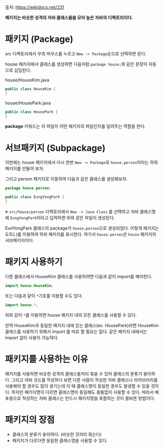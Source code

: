 출처: https://wikidocs.net/231

**패키지는 비슷한 성격의 자바 클래스들을 모아 높은 자바의 디렉토리이다.**

# 패키지 (Package)
src 디렉토리에서 우측 마우스를 누르고 ```New -> Package```순으로 선택하면 된다.

house 패키지에서 클래스를 생성하면 다음처럼 ```package house;```와 같은 문장이 자동으로 삽입된다.

house/HouseKim.java
```java
public class HouseKim {
}
```
house/HousePark.java
```java
public class HousePark {
}
```
**package** 키워드는 이 파일이 어떤 패키지의 파일인지를 알려주는 역할을 한다.

# 서브패키지 (Subpackage)
이번에는 house 패키지에서 다시 한번 ```New -> Package```로 ```house.person```이라는 하위 패키지를 만들어 보자.

그리고 person 패키지로 이동하여 다음과 같은 클래스를 생성해보자.
```java
package house.person;

public class EungYongPark {
}
```
※ ```src/house/person``` 디렉토리에서 ```New -> Java Class``` 를 선택하고 자바 클래스명에 ```EungYongPark```이라고 입력하면 위와 같은 파일이 생성된다.

EunYongPark 클래스의 package가 ```house.person```으로 생성되었다.
이렇게 패키지는 도트(.)를 이용하여 하위 패키지를 표시한다.
여기서 ```house.person```은 ```house``` 패키지의 서브패키지이다.

# 패키지 사용하기
다른 클래스에서 HouseKim 클래스를 사용하려면 다음과 같이 import를 해야한다.
```java
import house.HouseKim;
```
또는 다음과 같이 ```*```기호를 이용할 수도 있다.
```java
import house.*;
```
위와 같이 ```*```를 이용하면 house 패키지 내의 모든 클래스를 사용할 수 있다.

만약 HouseKim과 동일한 패키지 내에 있는 클래스(ex. HousePark)라면 HouseKim 클래스를 사용하기 위해서 import 를 따로 할 필요는 없다.
같은 패키지 내에서는 import 없이 사용이 가능하다.

# 패키지를 사용하는 이유
패키지를 사용하면 비슷한 성격의 클래스들끼리 묶을 수 있어 클래스의 분류가 용이하다.
그리고 자바 코드를 작성하다 보면 다른 사람이 작성한 자바 클래스나 라이브러리를 사용해야 할 경우도 많이 생기는데
이 때 클래스명이 동일한 경우도 발생할 수 있을 것이다.
하지만 패키지명이 다르면 클래스명이 동일해도 충돌없이 사용할 수 있다.
따라서 배포용으로 작성하는 자바 클래스는 반드시 패키지명을 포함하는 것이 올바른 방법이다.

# 패키지의 장점
* 클래스의 분류가 용이하다. (비슷한 것끼리 묶는다)
* 패키지가 다르다면 동일한 클래스명을 사용할 수 있다.



